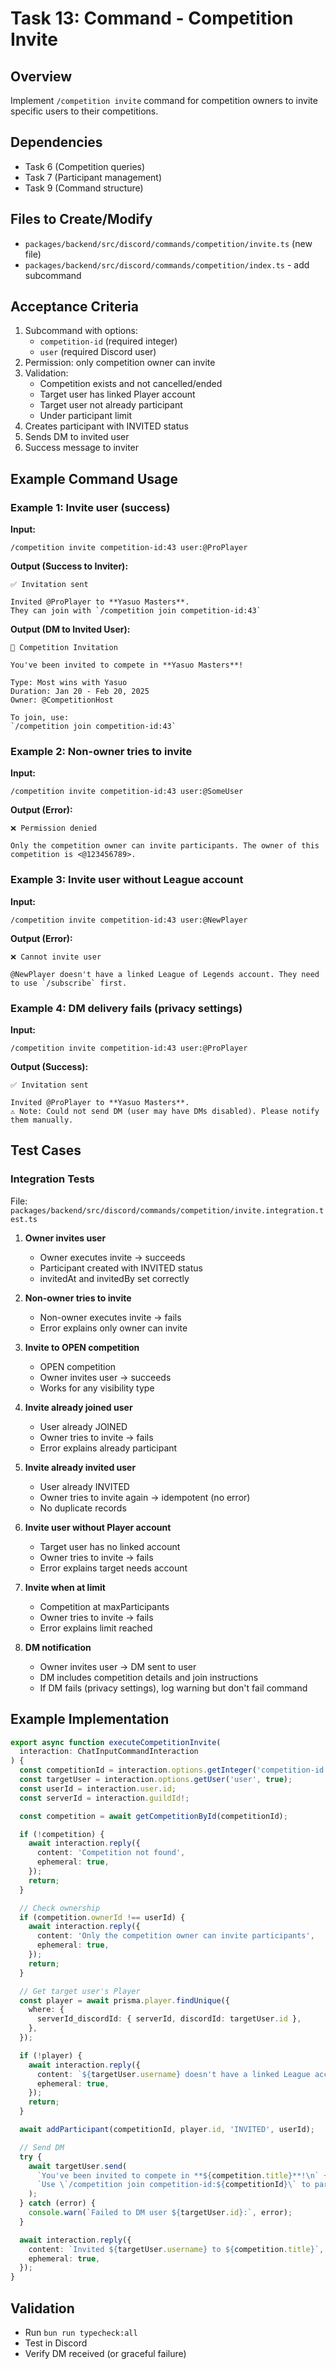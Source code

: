 # Task 13: Command - Competition Invite

## Overview
Implement `/competition invite` command for competition owners to invite specific users to their competitions.

## Dependencies
- Task 6 (Competition queries)
- Task 7 (Participant management)
- Task 9 (Command structure)

## Files to Create/Modify
- `packages/backend/src/discord/commands/competition/invite.ts` (new file)
- `packages/backend/src/discord/commands/competition/index.ts` - add subcommand

## Acceptance Criteria
1. Subcommand with options:
   - `competition-id` (required integer)
   - `user` (required Discord user)
2. Permission: only competition owner can invite
3. Validation:
   - Competition exists and not cancelled/ended
   - Target user has linked Player account
   - Target user not already participant
   - Under participant limit
4. Creates participant with INVITED status
5. Sends DM to invited user
6. Success message to inviter

## Example Command Usage

### Example 1: Invite user (success)
**Input:**
```
/competition invite competition-id:43 user:@ProPlayer
```

**Output (Success to Inviter):**
```
✅ Invitation sent

Invited @ProPlayer to **Yasuo Masters**.
They can join with `/competition join competition-id:43`
```

**Output (DM to Invited User):**
```
📩 Competition Invitation

You've been invited to compete in **Yasuo Masters**!

Type: Most wins with Yasuo
Duration: Jan 20 - Feb 20, 2025
Owner: @CompetitionHost

To join, use:
`/competition join competition-id:43`
```

### Example 2: Non-owner tries to invite
**Input:**
```
/competition invite competition-id:43 user:@SomeUser
```

**Output (Error):**
```
❌ Permission denied

Only the competition owner can invite participants. The owner of this competition is <@123456789>.
```

### Example 3: Invite user without League account
**Input:**
```
/competition invite competition-id:43 user:@NewPlayer
```

**Output (Error):**
```
❌ Cannot invite user

@NewPlayer doesn't have a linked League of Legends account. They need to use `/subscribe` first.
```

### Example 4: DM delivery fails (privacy settings)
**Input:**
```
/competition invite competition-id:43 user:@ProPlayer
```

**Output (Success):**
```
✅ Invitation sent

Invited @ProPlayer to **Yasuo Masters**.
⚠️ Note: Could not send DM (user may have DMs disabled). Please notify them manually.
```

## Test Cases

### Integration Tests
File: `packages/backend/src/discord/commands/competition/invite.integration.test.ts`

1. **Owner invites user**
   - Owner executes invite → succeeds
   - Participant created with INVITED status
   - invitedAt and invitedBy set correctly

2. **Non-owner tries to invite**
   - Non-owner executes invite → fails
   - Error explains only owner can invite

3. **Invite to OPEN competition**
   - OPEN competition
   - Owner invites user → succeeds
   - Works for any visibility type

4. **Invite already joined user**
   - User already JOINED
   - Owner tries to invite → fails
   - Error explains already participant

5. **Invite already invited user**
   - User already INVITED
   - Owner tries to invite again → idempotent (no error)
   - No duplicate records

6. **Invite user without Player account**
   - Target user has no linked account
   - Owner tries to invite → fails
   - Error explains target needs account

7. **Invite when at limit**
   - Competition at maxParticipants
   - Owner tries to invite → fails
   - Error explains limit reached

8. **DM notification**
   - Owner invites user → DM sent to user
   - DM includes competition details and join instructions
   - If DM fails (privacy settings), log warning but don't fail command

## Example Implementation
```typescript
export async function executeCompetitionInvite(
  interaction: ChatInputCommandInteraction
) {
  const competitionId = interaction.options.getInteger('competition-id', true);
  const targetUser = interaction.options.getUser('user', true);
  const userId = interaction.user.id;
  const serverId = interaction.guildId!;

  const competition = await getCompetitionById(competitionId);

  if (!competition) {
    await interaction.reply({
      content: 'Competition not found',
      ephemeral: true,
    });
    return;
  }

  // Check ownership
  if (competition.ownerId !== userId) {
    await interaction.reply({
      content: 'Only the competition owner can invite participants',
      ephemeral: true,
    });
    return;
  }

  // Get target user's Player
  const player = await prisma.player.findUnique({
    where: {
      serverId_discordId: { serverId, discordId: targetUser.id },
    },
  });

  if (!player) {
    await interaction.reply({
      content: `${targetUser.username} doesn't have a linked League account`,
      ephemeral: true,
    });
    return;
  }

  await addParticipant(competitionId, player.id, 'INVITED', userId);

  // Send DM
  try {
    await targetUser.send(
      `You've been invited to compete in **${competition.title}**!\n` +
      `Use \`/competition join competition-id:${competitionId}\` to participate.`
    );
  } catch (error) {
    console.warn(`Failed to DM user ${targetUser.id}:`, error);
  }

  await interaction.reply({
    content: `Invited ${targetUser.username} to ${competition.title}`,
    ephemeral: true,
  });
}
```

## Validation
- Run `bun run typecheck:all`
- Test in Discord
- Verify DM received (or graceful failure)
